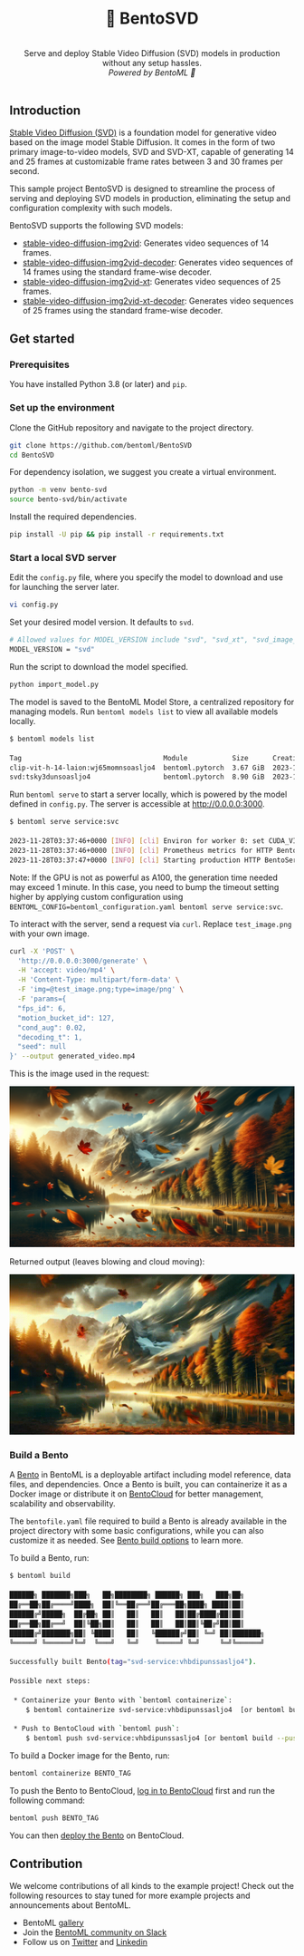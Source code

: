 <div align="center">
    <h1 align="center">🎥 BentoSVD</h1>
    <br>
    Serve and deploy Stable Video Diffusion (SVD) models in production without any setup hassles.<br>
    <i>Powered by BentoML 🍱</i>
    <br>
</div>
<br>

## Introduction

[Stable Video Diffusion (SVD)](https://stability.ai/news/stable-video-diffusion-open-ai-video-model) is a foundation model for generative video based on the image model Stable Diffusion. It comes in the form of two primary image-to-video models, SVD and SVD-XT, capable of generating 14 and 25 frames at customizable frame rates between 3 and 30 frames per second.

This sample project BentoSVD is designed to streamline the process of serving and deploying SVD models in production, eliminating the setup and configuration complexity with such models.

BentoSVD supports the following SVD models:

- [stable-video-diffusion-img2vid](https://huggingface.co/stabilityai/stable-video-diffusion-img2vid/blob/main/svd.safetensors): Generates video sequences of 14 frames.
- [stable-video-diffusion-img2vid-decoder](https://huggingface.co/stabilityai/stable-video-diffusion-img2vid/blob/main/svd_image_decoder.safetensors): Generates video sequences of 14 frames using the standard frame-wise decoder.
- [stable-video-diffusion-img2vid-xt](https://huggingface.co/stabilityai/stable-video-diffusion-img2vid-xt/blob/main/svd_xt.safetensors): Generates video sequences of 25 frames.
- [stable-video-diffusion-img2vid-xt-decoder](https://huggingface.co/stabilityai/stable-video-diffusion-img2vid-xt/blob/main/svd_xt_image_decoder.safetensors): Generates video sequences of 25 frames using the standard frame-wise decoder.

## Get started

### Prerequisites

You have installed Python 3.8 (or later) and `pip`.

### Set up the environment

Clone the GitHub repository and navigate to the project directory.

```bash
git clone https://github.com/bentoml/BentoSVD
cd BentoSVD
```

For dependency isolation, we suggest you create a virtual environment.

```bash
python -m venv bento-svd
source bento-svd/bin/activate
```

Install the required dependencies.

```bash
pip install -U pip && pip install -r requirements.txt
```

### Start a local SVD server

Edit the `config.py` file, where you specify the model to download and use for launching the server later.

```bash
vi config.py
```

Set your desired model version. It defaults to `svd`.

```bash
# Allowed values for MODEL_VERSION include "svd", "svd_xt", "svd_image_decoder", and "svd_xt_image_decoder"
MODEL_VERSION = "svd"
```

Run the script to download the model specified.

```bash
python import_model.py
```

The model is saved to the BentoML Model Store, a centralized repository for managing models. Run `bentoml models list` to view all available models locally.

```bash
$ bentoml models list

Tag                                   Module           Size      Creation Time
clip-vit-h-14-laion:wj65momnsoasljo4  bentoml.pytorch  3.67 GiB  2023-11-28 02:13:19
svd:tsky3dunsoasljo4                  bentoml.pytorch  8.90 GiB  2023-11-28 02:12:42
```

Run `bentoml serve` to start a server locally, which is powered by the model defined in `config.py`. The server is accessible at http://0.0.0.0:3000.

```bash
$ bentoml serve service:svc

2023-11-28T03:37:46+0000 [INFO] [cli] Environ for worker 0: set CUDA_VISIBLE_DEVICES to 0
2023-11-28T03:37:46+0000 [INFO] [cli] Prometheus metrics for HTTP BentoServer from "service:svc" can be accessed at http://localhost:3000/metrics.
2023-11-28T03:37:47+0000 [INFO] [cli] Starting production HTTP BentoServer from "service:svc" listening on http://0.0.0.0:3000 (Press CTRL+C to quit)
```

Note: If the GPU is not as powerful as A100, the generation time needed may exceed 1 minute. In this case, you need to bump the timeout setting higher by applying custom configuration using `BENTOML_CONFIG=bentoml_configuration.yaml bentoml serve service:svc`.

To interact with the server, send a request via `curl`. Replace `test_image.png` with your own image.

```bash
curl -X 'POST' \
  'http://0.0.0.0:3000/generate' \
  -H 'accept: video/mp4' \
  -H 'Content-Type: multipart/form-data' \
  -F 'img=@test_image.png;type=image/png' \
  -F 'params={
  "fps_id": 6,
  "motion_bucket_id": 127,
  "cond_aug": 0.02,
  "decoding_t": 1,
  "seed": null
}' --output generated_video.mp4
```

This is the image used in the request:

![sample](/assets/sample.png)

Returned output (leaves blowing and cloud moving):

![output-image](/assets/output.gif)

### Build a Bento

A [Bento](https://docs.bentoml.com/en/latest/concepts/bento.html) in BentoML is a deployable artifact including model reference, data files, and dependencies. Once a Bento is built, you can containerize it as a Docker image or distribute it on [BentoCloud](https://www.bentoml.com/cloud) for better management, scalability and observability.

The `bentofile.yaml` file required to build a Bento is already available in the project directory with some basic configurations, while you can also customize it as needed. See [Bento build options](https://docs.bentoml.com/en/latest/concepts/bento.html#bento-build-options) to learn more.

To build a Bento, run:

```bash
$ bentoml build

██████╗ ███████╗███╗   ██╗████████╗ ██████╗ ███╗   ███╗██╗
██╔══██╗██╔════╝████╗  ██║╚══██╔══╝██╔═══██╗████╗ ████║██║
██████╔╝█████╗  ██╔██╗ ██║   ██║   ██║   ██║██╔████╔██║██║
██╔══██╗██╔══╝  ██║╚██╗██║   ██║   ██║   ██║██║╚██╔╝██║██║
██████╔╝███████╗██║ ╚████║   ██║   ╚██████╔╝██║ ╚═╝ ██║███████╗
╚═════╝ ╚══════╝╚═╝  ╚═══╝   ╚═╝    ╚═════╝ ╚═╝     ╚═╝╚══════╝

Successfully built Bento(tag="svd-service:vhbdipunssasljo4").

Possible next steps:

 * Containerize your Bento with `bentoml containerize`:
    $ bentoml containerize svd-service:vhbdipunssasljo4  [or bentoml build --containerize]

 * Push to BentoCloud with `bentoml push`:
    $ bentoml push svd-service:vhbdipunssasljo4 [or bentoml build --push]
```

To build a Docker image for the Bento, run:

```bash
bentoml containerize BENTO_TAG
```

To push the Bento to BentoCloud, [log in to BentoCloud](https://docs.bentoml.com/en/latest/bentocloud/how-tos/manage-access-token.html) first and run the following command:

```bash
bentoml push BENTO_TAG
```

You can then [deploy the Bento](https://docs.bentoml.com/en/latest/bentocloud/how-tos/deploy-bentos.html) on BentoCloud.

## Contribution

We welcome contributions of all kinds to the example project! Check out the following resources to stay tuned for more example projects and announcements about BentoML.

- BentoML [gallery](https://www.bentoml.com/gallery)
- Join the [BentoML community on Slack](https://l.bentoml.com/join-slack)
- Follow us on [Twitter](https://twitter.com/bentomlai) and [Linkedin](https://www.linkedin.com/company/bentoml/)
